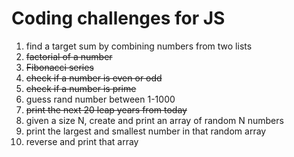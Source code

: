 # Coding challenges for JS

1. find a target sum by combining numbers from two lists
2. ~~factorial of a number~~
3. ~~Fibonacci series~~
4. ~~check if a number is even or odd~~
5. ~~check if a number is prime~~
6. guess rand number between 1-1000
7. ~~print the next 20 leap years from today~~
8. given a size N, create and print an array of random N numbers
9. print the largest and smallest number in that random array
10. reverse and print that array
